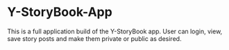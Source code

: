 # Y-StoryBook-App

This is a full application build of the Y-StoryBook app. User can login, view, save story posts and make them private or public as desired.

